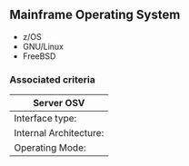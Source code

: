 ##  Mainframe Operating System

- z/OS
- GNU/Linux
- FreeBSD

### Associated criteria

| Server OSV |
|----------------------------------|
| Interface type:        | CLI |
| Internal Architecture: | Monolithic Kernel  |
| Operating Mode:        | Multi-user, Multitasking  |
